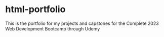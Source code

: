 # html-portfolio
This is the portfolio for my projects and capstones for the Complete 2023 Web Development Bootcamp through Udemy
